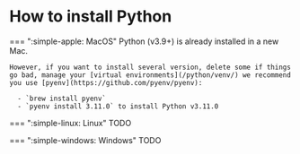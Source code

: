 
# How to install Python


=== ":simple-apple: MacOS"
    Python (v3.9+) is already installed in a new Mac.

    However, if you want to install several version, delete some if things go bad, manage your [virtual environments](/python/venv/) we recommend you use [pyenv](https://github.com/pyenv/pyenv):

      - `brew install pyenv`
      - `pyenv install 3.11.0` to install Python v3.11.0


=== ":simple-linux: Linux"
    TODO

=== ":simple-windows: Windows"
    TODO